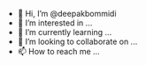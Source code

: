 - 👋 Hi, I’m @deepakbommidi
- 👀 I’m interested in ...
- 🌱 I’m currently learning ...
- 💞️ I’m looking to collaborate on ...
- 📫 How to reach me ...

<!---
deepakbommidi/deepakbommidi is a ✨ special ✨ repository because its `README.md` (this file) appears on your GitHub profile.
You can click the Preview link to take a look at your changes.
--->
